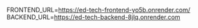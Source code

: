 FRONTEND_URL=https://ed-tech-frontend-yo5b.onrender.com/
BACKEND_URL=https://ed-tech-backend-8jlq.onrender.com

